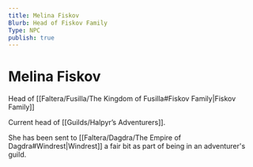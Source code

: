 ```yaml
---
title: Melina Fiskov
Blurb: Head of Fiskov Family
Type: NPC
publish: true
---
```


# Melina Fiskov
Head of [[Faltera/Fusilla/The Kingdom of Fusilla#Fiskov Family\|Fiskov Family]]

Current head of [[Guilds/Halpyr’s Adventurers]]. 

She has been sent to [[Faltera/Dagdra/The Empire of Dagdra#Windrest\|Windrest]] a fair bit as part of being in an adventurer's guild. 